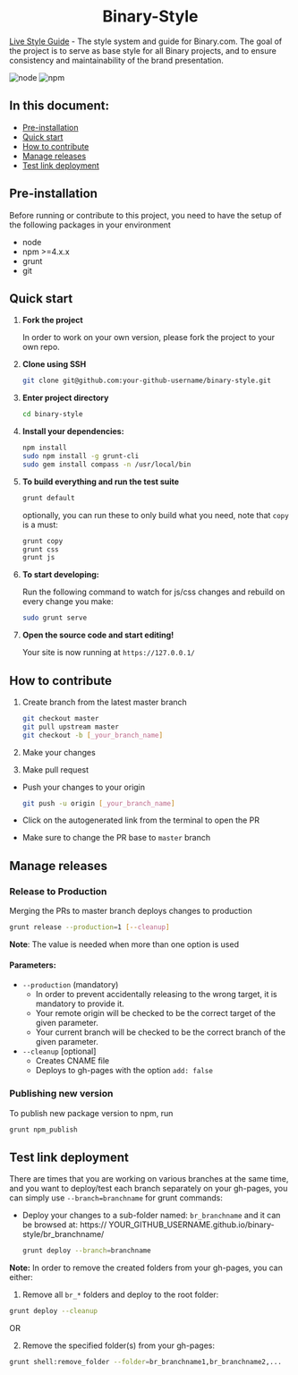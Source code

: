 <h1 align="center">
  Binary-Style
</h1>

[Live Style Guide](https://style.binary.com/) - The style system and guide for Binary.com.
The goal of the project is to serve as base style for all Binary projects, and to ensure consistency and maintainability of the brand presentation.

![node](https://img.shields.io/badge/node-%3E%3D12.3.0-blue.svg) ![npm](https://img.shields.io/badge/npm-%3E%3D4.0.0-blue.svg)
## In this document:

-   [Pre-installation](#pre-installation)
-   [Quick start](#quick-start)
-   [How to contribute](#how-to-contribute)
-   [Manage releases](#manage-releases)
-   [Test link deployment](#test-link-deployment)

## Pre-installation

Before running or contribute to this project, you need to have the setup of the following packages in your environment

-   node
-   npm >=4.x.x
-   grunt
-   git 
## Quick start

1.  **Fork the project**

    In order to work on your own version, please fork the project to your own repo.

2.  **Clone using SSH**

    ```sh
    git clone git@github.com:your-github-username/binary-style.git
    ```

3.  **Enter project directory**

    ```sh
    cd binary-style
    ```

4.  **Install your dependencies:**

    ```sh
    npm install
    sudo npm install -g grunt-cli
    sudo gem install compass -n /usr/local/bin
    ```
5. **To build everything and run the test suite**

    ```sh
    grunt default
    ```

    optionally, you can run these to only build what you need, note that `copy` is a must:

    ```sh
    grunt copy
    grunt css
    grunt js
    ```

6.  **To start developing:**
    
    Run the following command to watch for js/css changes and rebuild on every change you make:

    ```sh
    sudo grunt serve
    ```

7.  **Open the source code and start editing!**

    Your site is now running at `https://127.0.0.1/`
## How to contribute

1. Create branch from the latest master branch

    ```sh
    git checkout master
    git pull upstream master
    git checkout -b [_your_branch_name]
    ```

2. Make your changes

3. Make pull request

-   Push your changes to your origin

    ```sh
    git push -u origin [_your_branch_name]
    ```

-   Click on the autogenerated link from the terminal to open the PR

-   Make sure to change the PR base to `master` branch


## Manage releases
### Release to Production

Merging the PRs to master branch deploys changes to production

```sh
grunt release --production=1 [--cleanup]
```

**Note**: The value is needed when more than one option is used

#### Parameters:

- `--production` (mandatory)
  - In order to prevent accidentally releasing to the wrong target, it is mandatory to provide it.
  - Your remote origin will be checked to be the correct target of the given parameter.
  - Your current branch will be checked to be the correct branch of the given parameter.
- `--cleanup` [optional]
  - Creates CNAME file
  - Deploys to gh-pages with the option `add: false`

### Publishing new version

To publish new package version to npm, run

```sh
grunt npm_publish
```
## Test link deployment

There are times that you are working on various branches at the same time, and you want to deploy/test each branch separately on your gh-pages, you can simply use `--branch=branchname` for grunt commands:
  
- Deploy your changes to a sub-folder named: `br_branchname` and it can be browsed at: https://     YOUR_GITHUB_USERNAME.github.io/binary-style/br_branchname/

    ```sh
    grunt deploy --branch=branchname
    ```

**Note:** In order to remove the created folders from your gh-pages, you can either:

1. Remove all `br_*` folders and deploy to the root folder:

  ```sh
  grunt deploy --cleanup
  ```

OR

2. Remove the specified folder(s) from your gh-pages:

  ```sh
  grunt shell:remove_folder --folder=br_branchname1,br_branchname2,...
  ```
